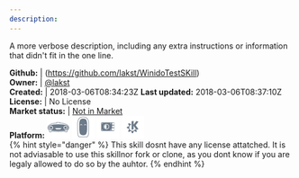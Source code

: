 ```yaml
---
description: 
---
```

A more verbose description, including any extra instructions or
information that didn't fit in the one line.

**Github:** | (https://github.com/lakst/WinidoTestSKill)  
**Owner:** | [@lakst](https://github.com/lakst)  
**Created:** | 2018-03-06T08:34:23Z  **Last updated:** 2018-03-06T08:37:10Z  
**License:** | No License  
**Market status:** | [Not in Market](https://market.mycroft.ai/skill/)  
**Platform:**   ![](.gitbook/assets/mark-1-icon.png)  ![](.gitbook/assets/mark-2-icon.png)  ![](.gitbook/assets/picroft-icon.png)  ![](.gitbook/assets/kde.png)   
{% hint style="danger" %}
This skill dosnt have any license attatched. It is not adviasable to use this skillnor fork or clone, as you dont know if you are legaly allowed to do so by the auhtor.
{% endhint %}
